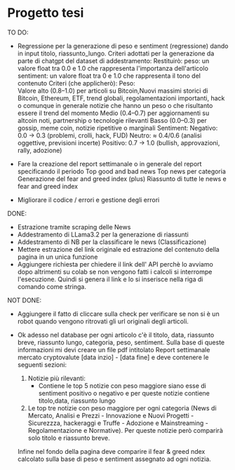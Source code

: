 # Progetto tesi

 TO DO:
 
- Regressione per la generazione di peso e sentiment (regressione) dando in input titolo, riassunto_lungo.
    Criteri adottati per la generazione da parte di chatgpt del dataset di addestramento:
        Restituirò:
            peso: un valore float tra 0.0 e 1.0 che rappresenta l'importanza dell'articolo
            sentiment: un valore float tra 0 e 1.0 che rappresenta il tono del contenuto
        Criteri (che applicherò):
            Peso:   
                Valore alto (0.8–1.0) per articoli su Bitcoin,Nuovi massimi storici di Bitcoin, Ethereum, ETF, trend globali, regolamentazioni importanti, hack o comunque in generale notizie che hanno un peso o che risultanto essere il trend del momento
                Medio (0.4–0.7) per aggiornamenti su altcoin noti, partnership o tecnologie rilevanti
                Basso (0.0–0.3) per gossip, meme coin, notizie ripetitive o marginali
            Sentiment:
                Negativo: 0.0 → 0.3 (problemi, crolli, hack, FUD)
                Neutro: ≈ 0.4/0.6 (analisi oggettive, previsioni incerte)
                Positivo: 0.7 → 1.0 (bullish, approvazioni, rally, adozione)

- Fare la creazione del report settimanale o in generale del report specificando il periodo
    Top good and bad news
    Top news per categoria
    Generazione del fear and greed index
    (plus) Riassunto di tutte le news e fear and greed index

- Migliorare il codice / errori e gestione degli errori



DONE:
- Estrazione tramite scraping delle News
- Addestramento di LLama3.2 per la generazione di riassunti
- Addestramento di NB per la classificare le news (Classificazione)
- Mettere estrazione del link originale ed estrazione del contenuto della pagina in un unica funzione
- Aggiungere richiesta per chiedere il link dell' API perchè lo avviamo dopo altrimenti su colab se non vengono fatti i calcoli si interrompe l'esecuzione.
Quindi si genera il link e lo si inserisce nella riga di comando come stringa.

NOT DONE:
- Aggiungere il fatto di cliccare sulla check per verificare se non si è un robot quando vengono ritrovati gli url originali degli articoli.





- Ok adesso nel database per ogni articolo c'è il titolo, data, riassunto breve, riassunto lungo, categoria, peso, sentiment.
Sulla base di queste informazioni mi devi creare un file pdf intitolato Report settimanale mercato cryptovalute [data inzio] - [data fine] e deve contenere le seguenti sezioni:
    1) Notizie più rilevanti:
        - Contiene le top 5 notizie con peso maggiore siano esse di sentiment positivo o negativo e per queste notizie contiene titolo,data, riassunto lungo
    2) Le top tre notizie con peso maggiore per ogni categoria (News di Mercato, Analisi e Prezzi - Innovazione e Nuovi Progetti - Sicurezzza, hackeraggi e Truffe - Adozione e Mainstreaming - Regolamentazione e Normative). Per queste notizie però comparirà solo titolo e riassunto breve.

    Infine nel fondo della pagina deve comparire il fear & greed ndex calcolato sulla base di peso e sentiment assegnato ad ogni notizia.